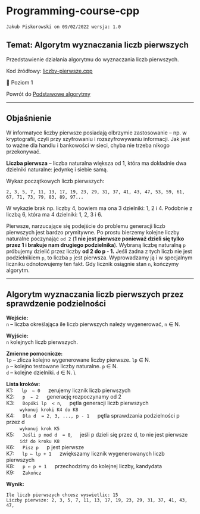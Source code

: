 # Programming-course-cpp

`Jakub Piskorowski on 09/02/2022 wersja: 1.0`

## Temat: Algorytm wyznaczania liczb pierwszych

Przedstawienie działania algorytmu do wyznaczania liczb pierwszych.

Kod źródłowy:
[liczby-pierwsze.cpp](liczby-pierwsze.cpp)

&#x1F4D2; Poziom 1

Powrót do [Podstawowe algorytmy](/2-algorytmika/2-2-podstawowe-algorytmy/README.md)

---

## Objaśnienie

W informatyce liczby pierwsze posiadają olbrzymie zastosowanie – np. w kryptografii, czyli przy szyfrowaniu i rozszyfrowywaniu informacji. Jak jest to ważne dla handlu i bankowości w sieci, chyba nie trzeba nikogo przekonywać.

**Liczba pierwsza** – liczba naturalna większa od 1, która ma dokładnie dwa dzielniki naturalne: jedynkę i siebie samą.

Wykaz początkowych liczb pierwszych:

```text
2, 3, 5, 7, 11, 13, 17, 19, 23, 29, 31, 37, 41, 43, 47, 53, 59, 61, 67, 71, 73, 79, 83, 89, 97...
```

W wykazie brak np. liczby 4, bowiem ma ona 3 dzielniki: 1, 2 i 4. Podobnie z liczbą 6, która ma 4 dzielniki: 1, 2, 3 i 6.

Pierwsze, narzucające się podejście do problemu generacji liczb pierwszych jest bardzo prymitywne. Po prostu bierzemy kolejne liczby naturalne poczynając `od 2` (**1 nie jest pierwsze ponieważ dzieli się tylko przez 1 i brakuje nam drugiego podzielnika**). Wybraną liczbę naturalną `p` próbujemy dzielić przez liczby **od 2 do p - 1.** Jeśli żadna z tych liczb nie jest podzielnikiem `p`, to liczba `p` jest pierwsza. Wyprowadzamy ją i w specjalnym liczniku odnotowujemy ten fakt. Gdy licznik osiągnie stan `n`, kończymy algorytm.

---

## Algorytm wyznaczania liczb pierwszych przez sprawdzenie podzielności

**Wejście:** \
`n` – liczba określająca ile liczb pierwszych należy wygenerować, `n` ∈ N.

**Wyjście:** \
`n`  kolejnych liczb pierwszych.

**Zmienne pomocnicze:** \
`lp` – zlicza kolejno wygenerowane liczby pierwsze. `lp` ∈ N. \
`p` – kolejno testowane liczby naturalne. `p` ∈ N. \
`d` – kolejne dzielniki. `d` ∈ N. \

**Lista kroków:** \
K1: &emsp; `lp  ← 0` &emsp; zerujemy licznik liczb pierwszych \
K2: &emsp; `p  ← 2` &emsp; generację rozpoczynamy od 2 \
K3: &emsp; `Dopóki lp  < n`, &emsp; pętla generacji liczb pierwszych \
&emsp; &emsp; `wykonuj kroki K4 do K8` \
K4: &emsp; `Dla d  = 2, 3, ..., p - 1` &emsp; pętla sprawdzania podzielności p przez d \
&emsp; &emsp; `wykonuj krok K5` \
K5: &emsp; `Jeśli p mod d  = 0`, &emsp; jeśli p dzieli się przez d, to nie jest pierwsze \
&emsp; &emsp; `idź do kroku K8` \
K6: &emsp; `Pisz p` &emsp; p jest pierwsze \
K7: &emsp; `lp ← lp + 1` &emsp; zwiększamy licznik wygenerowanych liczb pierwszych \
K8: &emsp; `p ← p + 1` &emsp; przechodzimy do kolejnej liczby, kandydata \
K9: &emsp; `Zakończ`

**Wynik:**

``` text
Ile liczb pierwszych chcesz wyswietlic: 15
Liczby pierwsze: 2, 3, 5, 7, 11, 13, 17, 19, 23, 29, 31, 37, 41, 43, 47, 
```



